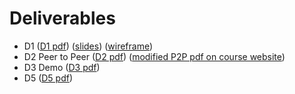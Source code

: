 # Deliverables
- D1 ([D1 pdf](./deliverables/D1/Deliverable_1.pdf)) ([slides](./deliverables/D1/slides.pdf)) ([wireframe](./deliverables/D1/wireframes.pdf))
- D2 Peer to Peer ([D2 pdf](./deliverables/D2/Deliverable_2_peer_to_peer.pdf)) ([modified P2P pdf on course website](./deliverables/D2/P2P_on_446_website.pdf))
- D3 Demo ([D3 pdf](./deliverables/D3/Deliverable_3_Demo.pdf)) 
- D5 ([D5 pdf](./deliverables/D5/Deliverable_5(final).pdf))
